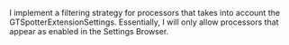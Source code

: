 I implement a filtering strategy for processors that takes into account the GTSpotterExtensionSettings. Essentially, I will only allow processors that appear as enabled in the Settings Browser.